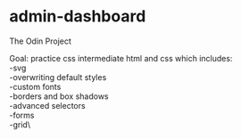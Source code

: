 # admin-dashboard

The Odin Project

Goal: practice css intermediate html and css which includes:\
      -svg\
      -overwriting default styles\
      -custom fonts\
      -borders and box shadows\
      -advanced selectors\
      -forms\
      -grid\